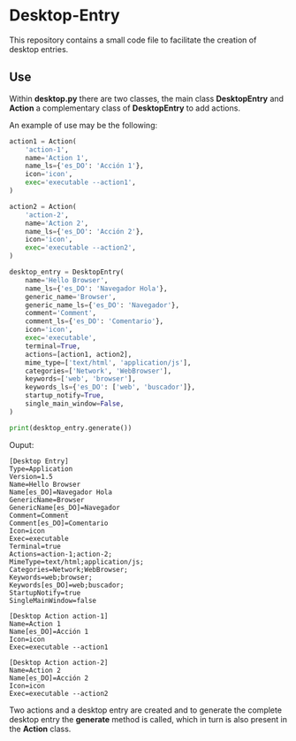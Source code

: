 # Desktop-Entry
This repository contains a small code file to facilitate the creation of desktop entries.

## Use
Within **desktop.py** there are two classes, the main class **DesktopEntry** and **Action** a complementary class of **DesktopEntry** to add actions.

An example of use may be the following:
```Python
action1 = Action(
    'action-1',
    name='Action 1',
    name_ls={'es_DO': 'Acción 1'},
    icon='icon',
    exec='executable --action1',
)

action2 = Action(
    'action-2',
    name='Action 2',
    name_ls={'es_DO': 'Acción 2'},
    icon='icon',
    exec='executable --action2',
)

desktop_entry = DesktopEntry(
    name='Hello Browser',
    name_ls={'es_DO': 'Navegador Hola'},
    generic_name='Browser',
    generic_name_ls={'es_DO': 'Navegador'},
    comment='Comment',
    comment_ls={'es_DO': 'Comentario'},
    icon='icon',
    exec='executable',
    terminal=True,
    actions=[action1, action2],
    mime_type=['text/html', 'application/js'],
    categories=['Network', 'WebBrowser'],
    keywords=['web', 'browser'],
    keywords_ls={'es_DO': ['web', 'buscador']},
    startup_notify=True,
    single_main_window=False,
)

print(desktop_entry.generate())
```

Ouput:
```
[Desktop Entry]
Type=Application
Version=1.5
Name=Hello Browser
Name[es_DO]=Navegador Hola
GenericName=Browser
GenericName[es_DO]=Navegador
Comment=Comment
Comment[es_DO]=Comentario
Icon=icon
Exec=executable
Terminal=true
Actions=action-1;action-2;
MimeType=text/html;application/js;
Categories=Network;WebBrowser;
Keywords=web;browser;
Keywords[es_DO]=web;buscador;
StartupNotify=true
SingleMainWindow=false

[Desktop Action action-1]
Name=Action 1
Name[es_DO]=Acción 1
Icon=icon
Exec=executable --action1

[Desktop Action action-2]
Name=Action 2
Name[es_DO]=Acción 2
Icon=icon
Exec=executable --action2
```

Two actions and a desktop entry are created and to generate the complete desktop entry the **generate** method is called, which in turn is also present in the **Action** class.
